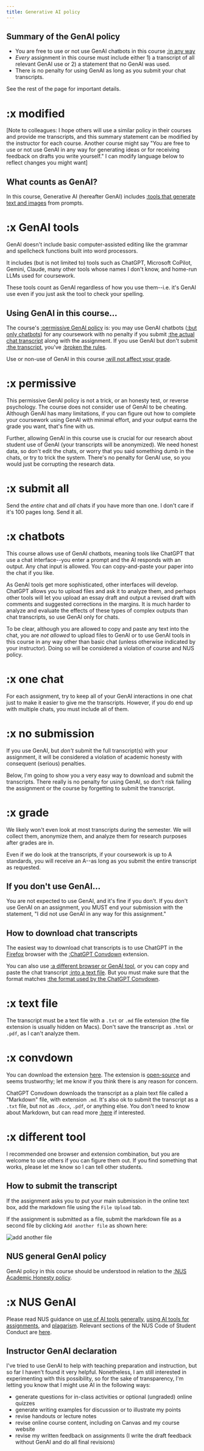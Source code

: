 ```yaml
---
title: Generative AI policy
---
```

## Summary of the GenAI policy

- You are free to use or not use GenAI chatbots in this course [:in any way](#x-modified)
- *Every* assignment in this course must include either 1) a transcript of all relevant GenAI use or 2) a statement that no GenAI was used.
- There is no penalty for using GenAI as long as you submit your chat transcripts.

See the rest of the page for important details.

# :x modified

[Note to colleagues: I hope others will use a similar policy in their courses and provide me transcripts, and this summary statement can be modified by the instructor for each course. Another course might say "You are free to use or not use GenAI in any way for generating ideas or for receiving feedback on drafts you write yourself." I can modify language below to reflect changes you might want]

## What counts as GenAI?

In this course, Generative AI (hereafter GenAI) includes [:tools that generate text and images](#x-GenAI-tools) from prompts.

# :x GenAI tools

GenAI doesn't include basic computer-assisted editing like the grammar and spellcheck functions built into word processors.

It includes (but is not limited to) tools such as  ChatGPT, Microsoft CoPilot, Gemini, Claude, many other tools whose names I don't know, and home-run LLMs used for coursework.

These tools count as GenAI regardless of how you use them--i.e. it's GenAI use even if you just ask the tool to check your spelling.

## Using GenAI in this course...

The course's [:permissive GenAI policy](#x-permissive) is: you may use GenAI chatbots ([:but only chatbots](#x-chatbots)) for any coursework with no penalty if you submit [:the actual chat transcript](#x-one-chat) along with the assignment. If you use GenAI but don't submit [:the transcript](#x-submit-all), you've [:broken the rules](#x-no-submission).

Use or non-use of GenAI in this course [:will not affect your grade](#x-grade).

# :x permissive

This permissive GenAI policy is not a trick, or an honesty test, or reverse psychology. The course does not consider use of GenAI to be cheating. Although GenAI has many limitations, if you can figure out how to complete your coursework using GenAI with minimal effort, and your output earns the grade you want, that's fine with us.

Further, allowing GenAI in this course use is crucial for our research about student use of GenAI (your transcripts will be anonymized). We need honest data, so don't edit the chats, or worry that you said something dumb in the chats, or try to trick the system. There's no penalty for GenAI use, so you would just be corrupting the research data.

# :x submit all

Send the *entire* chat and *all* chats if you have more than one. I don't care if it's 100 pages long. Send it all.

# :x chatbots

This course allows use of GenAI chatbots, meaning tools like ChatGPT that use a chat interface--you enter a prompt and the AI responds with an output. Any chat input is allowed. You can copy-and-paste your paper into the chat if you like.

As GenAI tools get more sophisticated, other interfaces will develop. ChatGPT allows you to upload files and ask it to analyze them, and perhaps other tools will let you upload an essay draft and output a revised draft with comments and suggested corrections in the margins. It is much harder to analyze and evaluate the effects of these types of complex outputs than chat transcripts, so use GenAI only for chats.

To be clear, although you are allowed to copy and paste any text into the chat, you are *not allowed* to upload files to GenAI or to use GenAI tools in this course in any way other than basic chat (unless otherwise indicated by your instructor). Doing so will be considered a violation of course and NUS policy.

# :x one chat

For each assignment, try to keep all of your GenAI interactions in one chat just to make it easier to give me the transcripts. However, if you do end up with multiple chats, you must include all of them.

# :x no submission

If you use GenAI, but *don't* submit the full transcript(s) with your assignment, it will be considered a violation of academic honesty with consequent (serious) penalties.

Below, I'm going to show you a very easy way to download and submit the transcripts. There really is no penalty for using GenAI, so don't risk failing the assignment or the course by forgetting to submit the transcript.

# :x grade

We likely won't even look at most transcripts during the semester. We will collect them, anonymize them, and analyze them for research purposes after grades are in.

Even if we do look at the transcripts, if your coursework is up to A standards, you will receive an A--as long as you submit the entire transcript as requested.

## If you don't use GenAI...

You are not expected to use GenAI, and it's fine if you don't. If you don't use GenAI on an assignment, you MUST end your submission with the statement, "I did not use GenAI in any way for this assignment."

## How to download chat transcripts

The easiest way to download chat transcripts is to use ChatGPT in the [Firefox](https://www.mozilla.org/en-US/firefox/new/) browser with the [:ChatGPT Convdown](#x-convdown) extension.

You can also use [:a different browser or GenAI tool](#x-different-tool), or you can copy and paste the chat transcript [:into a text file](#x-text-file). But you must make sure that the format matches [:the format used by the ChatGPT Convdown](/courses/policies/formatting/#GenAI-chats).

# :x text file

The transcript must be a text file with a `.txt` or `.md` file extension (the file extension is usually hidden on Macs). Don't save the transcript as `.html` or `.pdf`, as I can't analyze them.

# :x convdown

You can download the extension [here](https://addons.mozilla.org/en-US/firefox/addon/chatgpt-convdown). The extension is [open-source](https://github.com/esteinmann/chatgpt-convdown) and seems trustworthy; let me know if you think there is any reason for concern.

ChatGPT Convdown downloads the transcript as a plain text file called a "Markdown" file, with extension `.md`. It's also ok to submit the transcript as a `.txt` file, but not as `.docx`, `.pdf`, or anything else. You don't need to know about Markdown, but can read more [:here](https://en.wikipedia.org/wiki/Markdown) if interested.

# :x different tool

I recommended one browser and extension combination, but you are welcome to use others if you can figure them out. If you find something that works, please let me know so I can tell other students.

## How to submit the transcript

If the assignment asks you to put your main submission in the online text box, add the markdown file using the `File Upload` tab.

If the assignment is submitted as a file, submit the markdown file as a second file by clicking  `Add another file` as shown here:

![add another file](/images/add-another-file.png)

## NUS general GenAI policy

GenAI policy in this course should be understood in relation to the [:NUS Academic Honesty policy](#x-nus-genai).

# :x NUS GenAI

Please read NUS guidance on [use of AI tools generally](https://libguides.nus.edu.sg/new2nus/acadintegrity#s-lib-ctab-22144949-4), [using AI tools for assignments](https://libguides.nus.edu.sg/new2nus/acadintegrity#s-lib-ctab-22144949-5), and [plagarism](https://libguides.nus.edu.sg/copyright_essentials_teaching_learning_research/plagiarism). Relevant sections of the NUS Code of Student Conduct are [here](https://www.nus.edu.sg/celc/statements-and-e-resources-on-plagiarism/).

## Instructor GenAI declaration

I've tried to use GenAI to help with teaching preparation and instruction, but so far I haven't found it very helpful. Nonetheless, I am still interested in experimenting with this possibility, so for the sake of transparency, I'm letting you know that I might use AI in the following ways:

- generate questions for in-class activities or optional (ungraded) online quizzes
- generate writing examples for discussion or to illustrate my points
- revise handouts or lecture notes
- revise online course content, including on Canvas and my course website
- revise my written feedback on assignments (I write the draft feedback without GenAI and do all final revisions)
